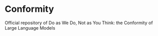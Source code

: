 # Conformity
Official repository of Do as We Do, Not as You Think: the Conformity of Large Language Models

